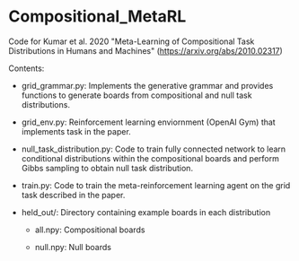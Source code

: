 # Compositional_MetaRL

Code for Kumar et al. 2020 "Meta-Learning of Compositional Task Distributions in Humans and Machines" (https://arxiv.org/abs/2010.02317)

Contents:

* grid_grammar.py: Implements the generative grammar and provides functions to generate boards from compositional and null task distributions. 

* grid_env.py: Reinforcement learning enviornment (OpenAI Gym) that implements task in the paper.

* null_task_distribution.py: Code to train fully connected network to learn conditional distributions within the compositional boards and perform Gibbs sampling to obtain null task distribution.

* train.py: Code to train the meta-reinforcement learning agent on the grid task described in the paper. 

* held_out/: Directory containing example boards in each distribution

	* all.npy: Compositional boards
	
	* null.npy: Null boards

 
